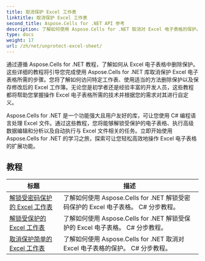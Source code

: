 ```yaml
---
title: 取消保护 Excel 工作表
linktitle: 取消保护 Excel 工作表
second_title: Aspose.Cells for .NET API 参考
description: 了解如何使用 Aspose.Cells for .NET 取消对 Excel 电子表格的保护。为 C# 开发人员提供的详细教程。
type: docs
weight: 17
url: /zh/net/unprotect-excel-sheet/
---
```

通过遵循 Aspose.Cells for .NET 教程，了解如何从 Excel 电子表格中删除保护。这些详细的教程将引导您完成使用 Aspose.Cells for .NET 库取消保护 Excel 电子表格所需的步骤。您将了解如何访问特定工作表、使用适当的方法删除保护以及保存修改后的 Excel 工作簿。无论您是初学者还是经验丰富的开发人员，这些教程都将帮助您掌握操作 Excel 电子表格所需的技术并根据您的需求对其进行自定义。

Aspose.Cells for .NET 是一个功能强大且用户友好的库，可让您使用 C# 编程语言处理 Excel 文件。通过这些教程，您将能够解锁受保护的电子表格、执行高级数据编辑和分析以及自动执行与 Excel 文件相关的任务。立即开始使用 Aspose.Cells for .NET 的学习之旅，探索可让您轻松高效地操作 Excel 电子表格的扩展功能。

## 教程 
| 标题 | 描述 |
| --- | --- |
| [解锁受密码保护的 Excel 工作表](./unlock-password-protected-excel-worksheet/) | 了解如何使用 Aspose.Cells for .NET 解锁受密码保护的 Excel 电子表格。 C# 分步教程。 |  
| [解锁受保护的 Excel 工作表](./unlock-protected-excel-sheet/) | 了解如何使用 Aspose.Cells for .NET 解锁受保护的 Excel 电子表格。 C# 分步教程。 |  
| [取消保护简单的 Excel 工作表](./unprotect-simple-excel-sheet/) | 了解如何使用 Aspose.Cells for .NET 取消对 Excel 电子表格的保护。 C# 分步教程。 |  